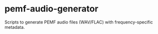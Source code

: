 # pemf-audio-generator
Scripts to generate PEMF audio files (WAV/FLAC) with frequency-specific metadata.
